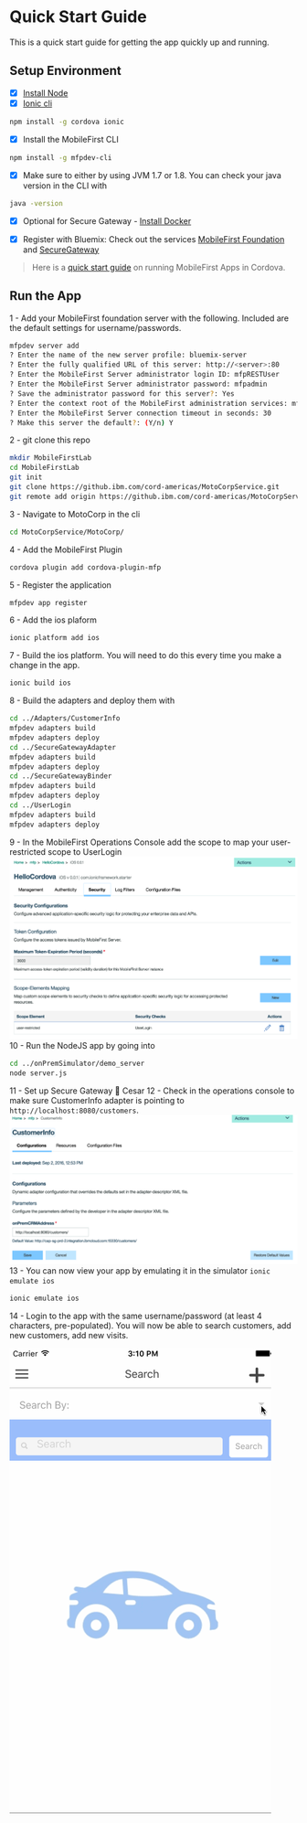 # Quick Start Guide

This is a quick start guide for getting the app quickly up and running.

## Setup Environment

- [X] [Install Node](https://nodejs.org/en/) 
- [X] [Ionic cli](http://ionicframework.com/getting-started/)
```bash
npm install -g cordova ionic
```
- [X] Install the MobileFirst CLI
```bash
npm install -g mfpdev-cli
```
- [X] Make sure to either by using JVM 1.7 or 1.8. You can check your java version in the CLI with
```bash
java -version
```
- [X] Optional for Secure Gateway - [Install Docker](https://docs.docker.com/engine/installation/)

- [X] Register with Bluemix: Check out the services [MobileFirst Foundation](https://console.ng.bluemix.net/catalog/services/mobile-foundation/) and [SecureGateway](https://console.ng.bluemix.net/catalog/services/secure-gateway/)

> Here is a [quick start guide](https://mobilefirstplatform.ibmcloud.com/tutorials/en/foundation/8.0/quick-start/cordova/
) on running MobileFirst Apps in Cordova.


## Run the App

1 - Add your MobileFirst foundation server with the following. 
Included are the default settings for username/passwords.
```bash
mfpdev server add 
? Enter the name of the new server profile: bluemix-server
? Enter the fully qualified URL of this server: http://<server>:80
? Enter the MobileFirst Server administrator login ID: mfpRESTUser
? Enter the MobileFirst Server administrator password: mfpadmin
? Save the administrator password for this server?: Yes
? Enter the context root of the MobileFirst administration services: mfpadmin
? Enter the MobileFirst Server connection timeout in seconds: 30
? Make this server the default?: (Y/n) Y
```
2 - git clone this repo
```bash
mkdir MobileFirstLab
cd MobileFirstLab
git init
git clone https://github.ibm.com/cord-americas/MotoCorpService.git
git remote add origin https://github.ibm.com/cord-americas/MotoCorpService.git
```
3 - Navigate to MotoCorp in the cli 
```bash
cd MotoCorpService/MotoCorp/
```
4 - Add the MobileFirst Plugin 
```bash
cordova plugin add cordova-plugin-mfp
```
5 - Register the application
```bash
mfpdev app register
```
6 - Add the ios plaform
```bash
ionic platform add ios
```
7 - Build the ios platform. You will need to do this every time you make a change in the app.
```bash
ionic build ios
```
8 - Build the adapters and deploy them with 
```bash
cd ../Adapters/CustomerInfo
mfpdev adapters build
mfpdev adapters deploy
cd ../SecureGatewayAdapter
mfpdev adapters build
mfpdev adapters deploy
cd ../SecureGatewayBinder
mfpdev adapters build
mfpdev adapters deploy
cd ../UserLogin
mfpdev adapters build
mfpdev adapters deploy
```
9 - In the MobileFirst Operations Console add the scope to map your user-restricted scope to UserLogin
![Scope Mapping](/Lab/img/scope-mapping.png)
10 - Run the NodeJS app by going into
```bash
cd ../onPremSimulator/demo_server
node server.js
```
11 - Set up Secure Gateway :pushpin: Cesar
12 - Check in the operations console to make sure CustomerInfo adapter is pointing to `http://localhost:8080/customers`.
![Scope Mapping](/Lab/img/on-prem-crm.png)
13 - You can now view your app by emulating it in the simulator `ionic emulate ios`
```bash
ionic emulate ios
```
14 - Login to the app with the same username/password (at least 4 characters, pre-populated).
You will now be able to search customers, add new customers, add new visits.

![Demo](/Lab/img/demo.gif)